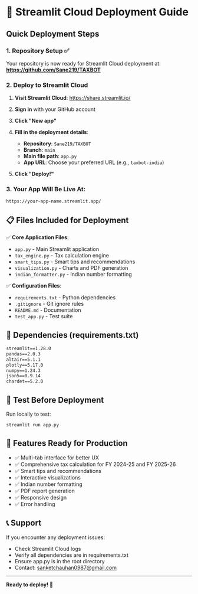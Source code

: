 # 🚀 Streamlit Cloud Deployment Guide

## Quick Deployment Steps

### 1. Repository Setup ✅
Your repository is now ready for Streamlit Cloud deployment at:
**https://github.com/Sane219/TAXBOT**

### 2. Deploy to Streamlit Cloud

1. **Visit Streamlit Cloud**: https://share.streamlit.io/
2. **Sign in** with your GitHub account
3. **Click "New app"**
4. **Fill in the deployment details**:
   - **Repository**: `Sane219/TAXBOT`
   - **Branch**: `main`
   - **Main file path**: `app.py`
   - **App URL**: Choose your preferred URL (e.g., `taxbot-india`)

5. **Click "Deploy!"**

### 3. Your App Will Be Live At:
```
https://your-app-name.streamlit.app/
```

## 📋 Files Included for Deployment

✅ **Core Application Files**:
- `app.py` - Main Streamlit application
- `tax_engine.py` - Tax calculation engine
- `smart_tips.py` - Smart tips and recommendations
- `visualization.py` - Charts and PDF generation
- `indian_formatter.py` - Indian number formatting

✅ **Configuration Files**:
- `requirements.txt` - Python dependencies
- `.gitignore` - Git ignore rules
- `README.md` - Documentation
- `test_app.py` - Test suite

## 🔧 Dependencies (requirements.txt)

```txt
streamlit==1.28.0
pandas==2.0.3
altair==5.1.1
plotly==5.17.0
numpy==1.24.3
json5==0.9.14
chardet==5.2.0
```

## 🧪 Test Before Deployment

Run locally to test:
```bash
streamlit run app.py
```

## 🌟 Features Ready for Production

- ✅ Multi-tab interface for better UX
- ✅ Comprehensive tax calculation for FY 2024-25 and FY 2025-26
- ✅ Smart tips and recommendations
- ✅ Interactive visualizations
- ✅ Indian number formatting
- ✅ PDF report generation
- ✅ Responsive design
- ✅ Error handling

## 📞 Support

If you encounter any deployment issues:
- Check Streamlit Cloud logs
- Verify all dependencies are in requirements.txt
- Ensure app.py is in the root directory
- Contact: sanketchauhan0987@gmail.com

---

**Ready to deploy! 🚀**
